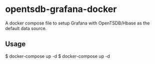 opentsdb-grafana-docker
=======================
A docker compose file to setup Grafana with OpenTSDB/Hbase as the default data source.

## Usage
$ docker-compose up -d
$ docker-compose up -d

